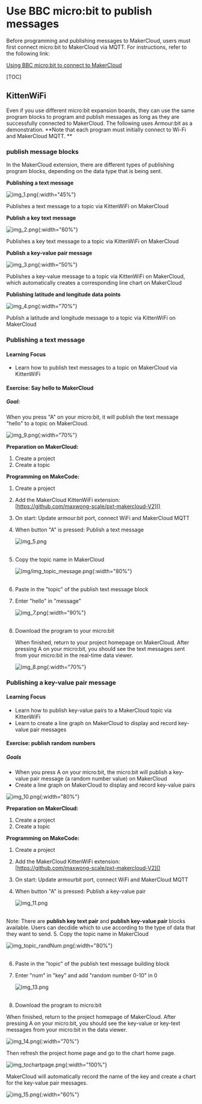 # Use BBC micro:bit to publish messages
Before programming and publishing messages to MakerCloud, users must first connect micro:bit to MakerCloud via MQTT. For instructions, refer to the following link:

[Using BBC micro:bit to connect to MakerCloud](../../ch4_connect/microbit/connect_microbit.md)

[TOC]

## KittenWiFi
Even if you use different micro:bit expansion boards, they can use the same program blocks to program and publish messages as long as they are successfully connected to MakerCloud. The following uses Armour:bit as a demonstration.
**Note that each program must initially connect to Wi-Fi and MakerCloud MQTT. **
### publish message blocks
In the MakerCloud extension, there are different types of publishing program blocks, depending on the data type that is being sent.

**Publishing a text message**

![img_1.png](img/img_1.png){:width="45%"}

Publishes a text message to a topic via KittenWiFi on MakerCloud

**Publish a key text message**

![img_2.png](img/img_2.png){:width="60%"}

Publishes a key text message to a topic via KittenWiFi on MakerCloud

**Publish a  key-value pair message**

![img_3.png](img/img_3.png){:width="50%"}

Publishes a key-value message to a topic via KittenWiFi on MakerCloud, which automatically creates a corresponding line chart on MakerCloud

**Publishing latitude and longitude data points**

![img_4.png](img/img_4.png){:width="70%"}

Publish a latitude and longitude message to a topic via KittenWiFi on MakerCloud

### Publishing a text message
#### Learning Focus
- Learn how to publish text messages to a topic on MakerCloud via KittenWiFi
#### Exercise: Say hello to MakerCloud
##### Goal:
When you press "A" on your micro:bit, it will publish the text message "hello" to a topic on MakerCloud.

![img_9.png](img/img_9.png){:width="70%"}

**Preparation on MakerCloud:**

1. Create a project
2. Create a topic

**Programming on MakeCode:**

1. Create a project
2. Add the MakerCloud KittenWiFi extension:
   [https://github.com/maxwong-scale/pxt-makercloud-V2]()
3. On start:
   Update armour:bit port, connect WiFi and MakerCloud MQTT
4. When button "A" is pressed:
   Publish a text message
   
   ![img_5.png](img/img_5.png)
   </br></br>
5. Copy the topic name in MakerCloud
   
   ![img/img_topic_message.png](img/img_topic_message.png){:width="80%"}
   </br></br>
   
6. Paste in the "topic" of the publish text message block
7. Enter "hello" in "message"
   
   ![img_7.png](img/img_7.png){:width="90%"}
   </br></br>
8. Download the program to your micro:bit
   
   When finished, return to your project homepage on MakerCloud.
   After pressing A on your micro:bit, you should see the text messages sent from your micro:bit in the real-time data viewer.
   
   ![img_8.png](img/img_8.png){:width="70%"}

### Publishing a key-value pair message
#### Learning Focus
- Learn how to publish key-value pairs to a MakerCloud topic via KittenWiFi
- Learn to create a line graph on MakerCloud to display and record key-value pair messages

#### Exercise: publish random numbers
##### Goals
- When you press A on your micro:bit, the micro:bit will publish a key-value pair message (a random number value) on MakerCloud
- Create a line graph on MakerCloud to display and record key-value pairs

![img_10.png](img/img_10.png){:width="80%"}

**Preparation on MakerCloud:**

1. Create a project
2. Create a topic

**Programming on MakeCode:**

1. Create a project
2. Add the MakerCloud KittenWiFi extension:
   [https://github.com/maxwong-scale/pxt-makercloud-V2]()
3. On start:
   Update armourbit port, connect WiFi and MakerCloud MQTT
4. When button "A" is pressed:
   Publish a key-value pair
   
   ![img_11.png](img/img_11.png)
   </br></br>
   
Note: There are **publish key text pair** and **publish key-value pair** blocks available. Users can decdide which to use according to the type of data that they want to send.
5. Copy the topic name in MakerCloud
   
   ![img_topic_randNum.png](img/img_topic_randNum.png){:width="80%"}
   </br></br>
   
6. Paste in the "topic" of the publish text message building block
7. Enter "num" in "key" and add "random number 0-10" in 0
   
   ![img_13.png](img/img_13.png)
   </br></br>
   
8. Download the program to micro:bit
   
When finished, return to the project homepage of MakerCloud. 
After pressing A on your micro:bit, you should see the key-value or key-text messages from your micro:bit in the data viewer.

   ![img_14.png](img/img_14.png){:width="70%"}

Then refresh the project home page and go to the chart home page.

![img_tochartpage.png](img/img_tochartpage.png){:width="100%"}

MakerCloud will automatically record the name of the key and create a chart for the key-value pair messages.

![img_15.png](img/img_15.png){:width="60%"}